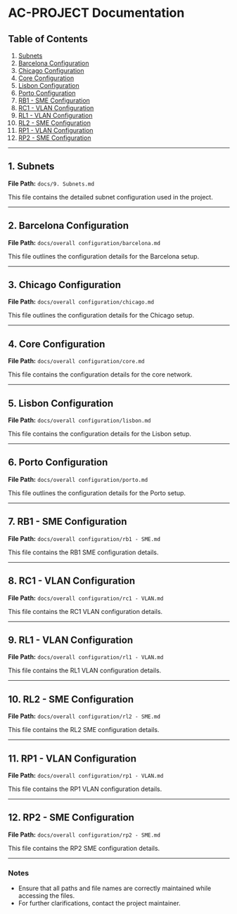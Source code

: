 # AC-PROJECT Documentation

## Table of Contents

1. [Subnets](#1-subnets)
2. [Barcelona Configuration](#2-barcelona-configuration)
3. [Chicago Configuration](#3-chicago-configuration)
4. [Core Configuration](#4-core-configuration)
5. [Lisbon Configuration](#5-lisbon-configuration)
6. [Porto Configuration](#6-porto-configuration)
7. [RB1 - SME Configuration](#7-rb1-sme-configuration)
8. [RC1 - VLAN Configuration](#8-rc1-vlan-configuration)
9. [RL1 - VLAN Configuration](#9-rl1-vlan-configuration)
10. [RL2 - SME Configuration](#10-rl2-sme-configuration)
11. [RP1 - VLAN Configuration](#11-rp1-vlan-configuration)
12. [RP2 - SME Configuration](#12-rp2-sme-configuration)

---

## 1. Subnets

**File Path:** `docs/9. Subnets.md`

This file contains the detailed subnet configuration used in the project.

---

## 2. Barcelona Configuration

**File Path:** `docs/overall configuration/barcelona.md`

This file outlines the configuration details for the Barcelona setup.

---

## 3. Chicago Configuration

**File Path:** `docs/overall configuration/chicago.md`

This file outlines the configuration details for the Chicago setup.

---

## 4. Core Configuration

**File Path:** `docs/overall configuration/core.md`

This file contains the configuration details for the core network.

---

## 5. Lisbon Configuration

**File Path:** `docs/overall configuration/lisbon.md`

This file contains the configuration details for the Lisbon setup.

---

## 6. Porto Configuration

**File Path:** `docs/overall configuration/porto.md`

This file outlines the configuration details for the Porto setup.

---

## 7. RB1 - SME Configuration

**File Path:** `docs/overall configuration/rb1 - SME.md`

This file contains the RB1 SME configuration details.

---

## 8. RC1 - VLAN Configuration

**File Path:** `docs/overall configuration/rc1 - VLAN.md`

This file contains the RC1 VLAN configuration details.

---

## 9. RL1 - VLAN Configuration

**File Path:** `docs/overall configuration/rl1 - VLAN.md`

This file contains the RL1 VLAN configuration details.

---

## 10. RL2 - SME Configuration

**File Path:** `docs/overall configuration/rl2 - SME.md`

This file contains the RL2 SME configuration details.

---

## 11. RP1 - VLAN Configuration

**File Path:** `docs/overall configuration/rp1 - VLAN.md`

This file contains the RP1 VLAN configuration details.

---

## 12. RP2 - SME Configuration

**File Path:** `docs/overall configuration/rp2 - SME.md`

This file contains the RP2 SME configuration details.

---

### Notes

- Ensure that all paths and file names are correctly maintained while accessing the files.
- For further clarifications, contact the project maintainer.
